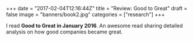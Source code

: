 +++
date = "2017-02-04T12:16:44Z"
title = "Review: Good to Great"
draft = false
image = "banners/book2.jpg"
categories = ["research"]
+++

I read **Good to Great in January 2016**. An awesome read sharing detailed analysis on how good companies became great.
